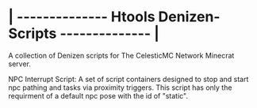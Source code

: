 
# | -------------- Htools Denizen-Scripts -------------- | #

A collection of Denizen scripts for The CelesticMC Network Minecrat server.

NPC Interrupt Script: A set of script containers designed to stop and start npc pathing and tasks via proximity triggers. This script has only the requirment of a default npc pose with the id of "static".
